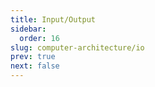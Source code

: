 ```yaml
---
title: Input/Output
sidebar:
  order: 16
slug: computer-architecture/io
prev: true
next: false
---
```


